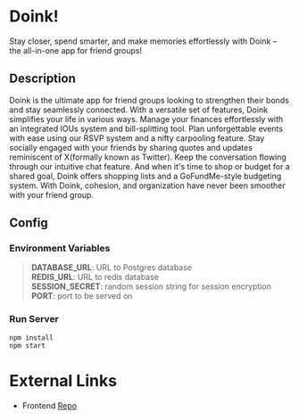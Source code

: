 # Doink! #
Stay closer, spend smarter, and make memories effortlessly with Doink – the all-in-one app for friend groups!

## Description ##
Doink is the ultimate app for friend groups looking to strengthen their bonds and stay seamlessly connected. With a versatile set of features, Doink simplifies your life in various ways. Manage your finances effortlessly with an integrated IOUs system and bill-splitting tool. Plan unforgettable events with ease using our RSVP system and a nifty carpooling feature. Stay socially engaged with your friends by sharing quotes and updates reminiscent of X(formally known as Twitter). Keep the conversation flowing through our intuitive chat feature. And when it's time to shop or budget for a shared goal, Doink offers shopping lists and a GoFundMe-style budgeting system. With Doink, cohesion, and organization have never been smoother with your friend group.

## Config ##

### Environment Variables ###
> **DATABASE_URL**: URL to Postgres database  
> **REDIS_URL**: URL to redis database  
> **SESSION_SECRET**: random session string for session encryption  
> **PORT**: port to be served on

### Run Server
```
npm install
npm start
```
 
# External Links
- Frontend [Repo](https://github.com/noname-friend-app/friend-app-client)

